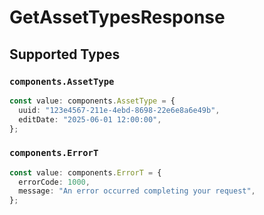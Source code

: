 # GetAssetTypesResponse


## Supported Types

### `components.AssetType`

```typescript
const value: components.AssetType = {
  uuid: "123e4567-211e-4ebd-8698-22e6e8a6e49b",
  editDate: "2025-06-01 12:00:00",
};
```

### `components.ErrorT`

```typescript
const value: components.ErrorT = {
  errorCode: 1000,
  message: "An error occurred completing your request",
};
```

